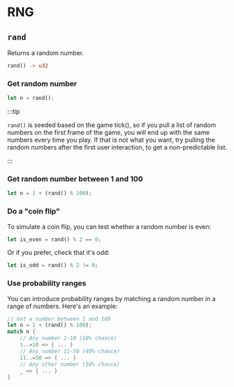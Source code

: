 # RNG

## `rand`

Returns a random number.

```rust title="turbo::sys"
rand() -> u32
```

### Get random number

```rust
let n = rand();
```

:::tip

`rand()` is seeded based on the game tick(), so if you pull a list of random numbers on the first frame of the game, you will end up with the same numbers every time you play. If that is not what you want, try pulling the random numbers after the first user interaction, to get a non-predictable list.

:::

### Get random number between 1 and 100

```rust
let n = 1 + (rand() % 100);
```

### Do a "coin flip"

To simulate a coin flip, you can test whether a random number is even:

```rust
let is_even = rand() % 2 == 0;
```
Or if you prefer, check that it's odd:

```rust
let is_odd = rand() % 2 != 0;
```

### Use probability ranges

You can introduce probability ranges by matching a random number in a range of numbers. Here's an example:

```rust
// Get a number between 1 and 100
let n = 1 + (rand() % 100);
match n {
    // Any number 1-10 (10% chance)
    1..=10 => { ... }
    // Any number 11-50 (40% chance)
    11..=50 => { ... }
    // Any other number (50% chance)
    _ => { ... }
}
```
